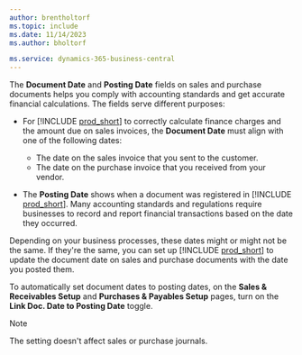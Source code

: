 ```yaml
---
author: brentholtorf
ms.topic: include
ms.date: 11/14/2023
ms.author: bholtorf

ms.service: dynamics-365-business-central
---
```


The **Document Date** and **Posting Date** fields on sales and purchase documents helps you comply with accounting standards and get accurate financial calculations. The fields serve different purposes:

- For [!INCLUDE [prod_short](prod_short.md)] to correctly calculate finance charges and the amount due on sales invoices, the **Document Date** must align with one of the following dates:

   - The date on the sales invoice that you sent to the customer. 
   - The date on the purchase invoice that you received from your vendor.
- The **Posting Date** shows when a document was registered in [!INCLUDE [prod_short](prod_short.md)]. Many accounting standards and regulations require businesses to record and report financial transactions based on the date they occurred.

Depending on your business processes, these dates might or might not be the same. If they're the same, you can set up [!INCLUDE [prod_short](prod_short.md)] to update the document date on sales and purchase documents with the date you posted them.  
  
To automatically set document dates to posting dates, on the **Sales & Receivables Setup** and **Purchases & Payables Setup** pages, turn on the **Link Doc. Date to Posting Date** toggle.

> [!NOTE]
> The setting doesn't affect sales or purchase journals.